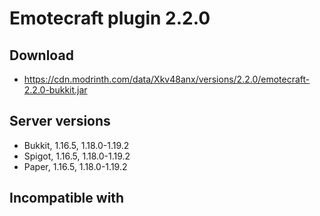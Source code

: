 # Emotecraft plugin 2.2.0

## Download
- https://cdn.modrinth.com/data/Xkv48anx/versions/2.2.0/emotecraft-2.2.0-bukkit.jar

## Server versions
- Bukkit, 1.16.5, 1.18.0-1.19.2
- Spigot, 1.16.5, 1.18.0-1.19.2
- Paper, 1.16.5, 1.18.0-1.19.2

## Incompatible with